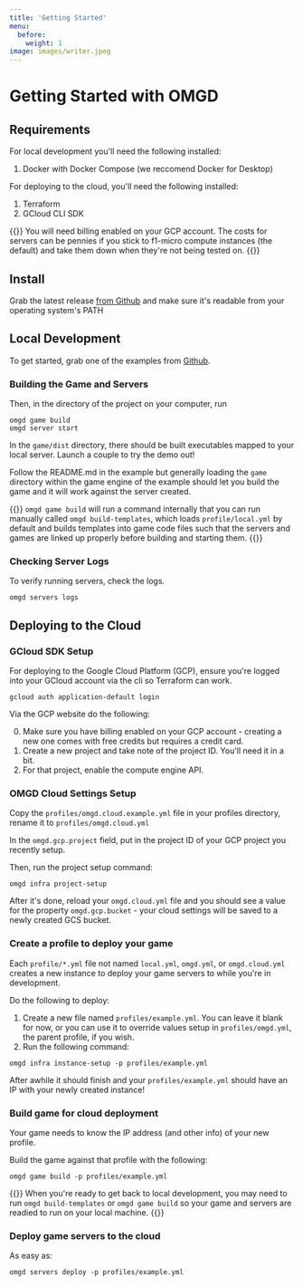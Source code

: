 ```yaml
---
title: 'Getting Started'
menu:
  before:
    weight: 1
image: images/writer.jpeg
---
```


# Getting Started with OMGD

## Requirements

For local development you'll need the following installed:

1. Docker with Docker Compose (we reccomend Docker for Desktop)

For deploying to the cloud, you'll need the following installed:

1. Terraform
1. GCloud CLI SDK

{{<hint warning>}}
You will need billing enabled on your GCP account. The costs for servers can be pennies if you stick to f1-micro compute instances (the default) and take them down when they're not being tested on.
{{</hint>}}

## Install

Grab the latest release [from Github](https://github.com/newnoiseworks/omgd/releases) and make sure it's readable from your operating system's PATH

## Local Development

To get started, grab one of the examples from [Github](https://github.com/newnoiseworks/).

### Building the Game and Servers

Then, in the directory of the project on your computer, run

```console
omgd game build
omgd server start
```

In the `game/dist` directory, there should be built executables mapped to your local server. Launch a couple to try the demo out!

Follow the README.md in the example but generally loading the `game` directory within the game engine of the example should let you build the game and it will work against the server created. 

{{<hint info>}}
`omgd game build` will run a command internally that you can run manually called `omgd build-templates`, which loads `profile/local.yml` by default and builds templates into game code files such that the servers and games are linked up properly before building and starting them. 
{{</hint>}}


### Checking Server Logs

To verify running servers, check the logs.

```console
omgd servers logs
```

## Deploying to the Cloud

### GCloud SDK Setup

For deploying to the Google Cloud Platform (GCP), ensure you're logged into your GCloud account via the cli so Terraform can work.

```console
gcloud auth application-default login
```

Via the GCP website do the following:

0. Make sure you have billing enabled on your GCP account - creating a new one comes with free credits but requires a credit card.
1. Create a new project and take note of the project ID. You'll need it in a bit.
2. For that project, enable the compute engine API.

### OMGD Cloud Settings Setup

Copy the `profiles/omgd.cloud.example.yml` file in your profiles directory, rename it to `profiles/omgd.cloud.yml`

In the `omgd.gcp.project` field, put in the project ID of your GCP project you recently setup.

Then, run the project setup command:

```console
omgd infra project-setup
```

After it's done, reload your `omgd.cloud.yml` file and you should see a value for the property `omgd.gcp.bucket` - your cloud settings will be saved to a newly created GCS bucket.

### Create a profile to deploy your game

Each `profile/*.yml` file not named `local.yml`, `omgd.yml`, or `omgd.cloud.yml` creates a new instance to deploy your game servers to while you're in development.

Do the following to deploy:

1. Create a new file named `profiles/example.yml`. You can leave it blank for now, or you can use it to override values setup in `profiles/omgd.yml`, the parent profile, if you wish.
2. Run the following command: 

```console
omgd infra instance-setup -p profiles/example.yml
```

After awhile it should finish and your `profiles/example.yml` should have an IP with your newly created instance!

### Build game for cloud deployment

Your game needs to know the IP address (and other info) of your new profile.

Build the game against that profile with the following:

```console
omgd game build -p profiles/example.yml
```

{{<hint info>}}
When you're ready to get back to local development, you may need to run `omgd build-templates` or `omgd game build` so your game and servers are readied to run on your local machine.
{{</hint>}}

### Deploy game servers to the cloud

As easy as:

```console
omgd servers deploy -p profiles/example.yml
```

